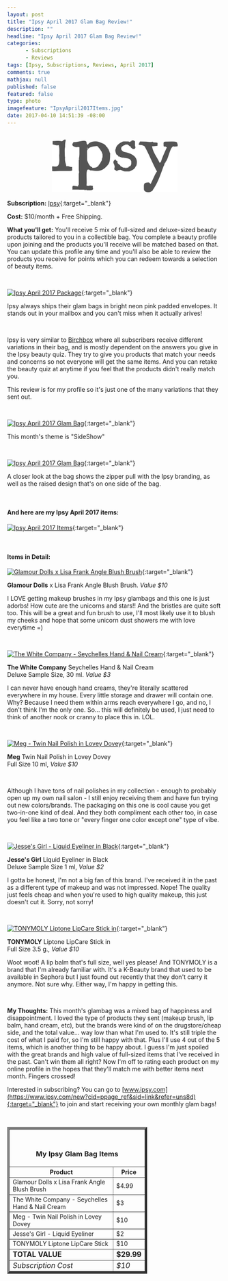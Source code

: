 ```yaml
---
layout: post
title: "Ipsy April 2017 Glam Bag Review!"
description: ""
headline: "Ipsy April 2017 Glam Bag Review!"
categories: 
      - Subscriptions
      - Reviews
tags: [Ipsy, Subscriptions, Reviews, April 2017]
comments: true
mathjax: null
published: false
featured: false
type: photo
imagefeature: "IpsyApril2017Items.jpg"
date: 2017-04-10 14:51:39 -08:00
---
```


<br>

<center><a href="https://www.ipsy.com/new?cid=ppage_ref&sid=link&refer=uns8d" target="_blank">
<img src="/images/IpsyLogo.png" border="0" style="border:none;max-width:100%;" alt="Ipsy" />
</a></center>

**Subscription:** [Ipsy](https://www.ipsy.com/new?cid=ppage_ref&sid=link&refer=uns8d){:target="_blank"}

**Cost:** $10/month + Free Shipping.

**What you'll get:** You'll receive 5 mix of full-sized and deluxe-sized beauty products tailored to you in a collectible bag. You complete a beauty profile upon joining and the products you'll receive will be matched based on that. You can update this profile any time and you'll also be able to review the products you receive for points which you can redeem towards a selection of beauty items.

<br>

[![Ipsy April 2017 Package](http://whatsupmailbox.com/images/IpsyApril2016Package.jpg)](https://www.ipsy.com/new?cid=p_share_ref&sid=link&refer=uns8d){:target="_blank"}

Ipsy always ships their glam bags in bright neon pink padded envelopes. It stands out in your mailbox and you can't miss when it actually arives!

<br>

Ipsy is very similar to <a href="https://www.birchbox.com/invite/whatsupmailbox" target="_blank">Birchbox</a> where all subscribers receive different variations in their bag, and is mostly dependent on the answers you give in the Ipsy beauty quiz. They try to give you products that match your needs and concerns so not everyone will get the same items. And you can retake the beauty quiz at anytime if you feel that the products didn't really match you.

This review is for my profile so it's just one of the many variations that they sent out.

<br>

[![Ipsy April 2017 Glam Bag](http://whatsupmailbox.com/images/IpsyApril2017GlamBag.jpg)](https://www.ipsy.com/new?cid=ppage_ref&sid=link&refer=uns8d){:target="_blank"}

This month's theme is "SideShow"

<br>

[![Ipsy April 2017 Glam Bag](http://whatsupmailbox.com/images/IpsyApril2017GlamBag02.jpg)](https://www.ipsy.com/new?cid=ppage_ref&sid=link&refer=uns8d){:target="_blank"}

A closer look at the bag shows the zipper pull with the Ipsy branding, as well as the raised design that's on one side of the bag.

<br>

<H4>And here are my Ipsy April 2017 items:</H4>

[![Ipsy April 2017 Items](http://whatsupmailbox.com/images/IpsyApril2017Items.jpg)](https://www.ipsy.com/new?cid=ppage_ref&sid=link&refer=uns8d){:target="_blank"}

<br>

<H4>Items in Detail:</H4>

[![Glamour Dolls x Lisa Frank Angle Blush Brush](http://whatsupmailbox.com/images/IpsyMarch2017ElizabethMottBlendingBrush.jpg)](https://www.ipsy.com/new?cid=ppage_ref&sid=link&refer=uns8d){:target="_blank"}

**Glamour Dolls** x Lisa Frank Angle Blush Brush. *Value $10*

I LOVE getting makeup brushes in my Ipsy glambags and this one is just adorbs! How cute are the unicorns and stars!! And the bristles are quite soft too. This will be a great and fun brush to use, I'll most likely use it to blush my cheeks and hope that some unicorn dust showers me with love everytime =)

<br>

[![The White Company - Seychelles Hand & Nail Cream](http://whatsupmailbox.com/images/IpsyMarch2017EyekoLondonFatBrowLiquidLiner.jpg)](https://www.ipsy.com/new?cid=ppage_ref&sid=link&refer=uns8d){:target="_blank"}

**The White Company** Seychelles Hand & Nail Cream  
Deluxe Sample Size, 30 ml. *Value $3*

I can never have enough hand creams, they're literally scattered everywhere in my house. Every little storage and drawer will contain one. Why? Because I need them within arms reach everywhere I go, and no, I don't think I'm the only one. So... this will definitely be used, I just need to think of another nook or cranny to place this in. LOL.

<br>

[![Meg - Twin Nail Polish in Lovey Dovey](http://whatsupmailbox.com/images/IpsyMarch2017TarteCosmeticsTarteistQuickDryMatteLipPaintVibin.jpg)](https://www.ipsy.com/new?cid=ppage_ref&sid=link&refer=uns8d){:target="_blank"}

**Meg** Twin Nail Polish in Lovey Dovey  
Full Size 10 ml, *Value $10*

<br>

Although I have tons of nail polishes in my collection - enough to probably open up my own nail salon - I still enjoy receiving them and have fun trying out new colors/brands. The packaging on this one is cool cause you get two-in-one kind of deal. And they both compliment each other too, in case you feel like a two tone or "every finger one color except one" type of vibe.

<br>

[![Jesse's Girl - Liquid Eyeliner in Black](http://whatsupmailbox.com/images/IpsyMarch2017NeogenCoconutMilkPureMildCleanserCakeDessertedIslandSupremeBodyMousse.jpg)](https://www.ipsy.com/new?cid=ppage_ref&sid=link&refer=uns8d){:target="_blank"}

**Jesse's Girl** Liquid Eyeliner in Black  
Deluxe Sample Size 1 ml, *Value $2*

I gotta be honest, I'm not a big fan of this brand. I've received it in the past as a different type of makeup and was not impressed. Nope! The quality just feels cheap and when you're used to high quality makeup, this just doesn't cut it. Sorry, not sorry!

<br>

[![TONYMOLY Liptone LipCare Stick in ](http://whatsupmailbox.com/images/IpsyMarch2017NeogenCoconutMilkPureMildCleanserCakeDessertedIslandSupremeBodyMousse.jpg)](https://www.ipsy.com/new?cid=ppage_ref&sid=link&refer=uns8d){:target="_blank"}

**TONYMOLY** Liptone LipCare Stick in  
Full Size 3.5 g., *Value $10*

Woot woot! A lip balm that's full size, well yes please! And TONYMOLY is a brand that I'm already familiar with. It's a K-Beauty brand that used to be available in Sephora but I just found out recently that they don't carry it anymore. Not sure why. Either way, I'm happy in getting this.

<br>

<i class="icon-exclamation-sign"></i><b> My Thoughts:</b> This month's glambag was a mixed bag of happiness and disappointment. I loved the type of products they sent (makeup brush, lip balm, hand cream, etc), but the brands were kind of on the drugstore/cheap side, and the total value... way low than what I'm used to. It's still triple the cost of what I paid for, so I'm still happy with that. Plus I'll use 4 out of the 5 items, which is another thing to be happy about. I guess I'm just spoiled with the great brands and high value of full-sized items that I've received in the past. Can't win them all right? Now I'm off to rating each product on my online profile in the hopes that they'll match me with better items next month. Fingers crossed!

Interested in subscribing? You can go to [www.ipsy.com](https://www.ipsy.com/new?cid=ppage_ref&sid=link&refer=uns8d){:target="_blank"} to join and start receiving your own monthly glam bags!

<br>

<TABLE  BORDER="5" style="width:65%">
   <TR>
      <TH COLSPAN="2">
         <H3><BR><center>My Ipsy Glam Bag Items</center></H3>
      </TH>
   </TR>
      <TH>Product</TH>
      <TH>Price</TH>
  <TR>
      <TD>Glamour Dolls x Lisa Frank Angle Blush Brush</TD>
      <TD>$4.99</TD>
   </TR>
   <TR>
      <TD>The White Company - Seychelles Hand & Nail Cream</TD>
      <TD>$3</TD>
   </TR>
    <TR>
      <TD>Meg - Twin Nail Polish in Lovey Dovey</TD>
      <TD>$10</TD>
   </TR>
    <TR>
      <TD>Jesse's Girl - Liquid Eyeliner</TD>
      <TD>$2</TD>
   </TR>
    <TR>
      <TD>TONYMOLY Liptone LipCare Stick</TD>
      <TD>$10</TD>
   </TR>
   <TR>
      <TD><b><big>TOTAL VALUE</big></b></TD>
      <TD><b><big>$29.99</big></b></TD>
   </TR>
   <TR>
      <TD><i><big>Subscription Cost</big></i></TD>
      <TD><i><big>$10</big></i></TD>
   </TR>
</TABLE>
